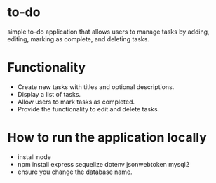 # to-do

simple to-do application that allows users to manage tasks by adding, editing, marking as complete, and deleting tasks.

# Functionality
* Create new tasks with titles and optional descriptions.
* Display a list of tasks.
* Allow users to mark tasks as completed.
* Provide the functionality to edit and delete tasks.

# How to run the application locally
* install node
* npm install express sequelize dotenv jsonwebtoken mysql2
* ensure you change the database name.
